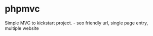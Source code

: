 phpmvc
======

Simple MVC to kickstart project. - seo friendly url, single page entry, multiple website
